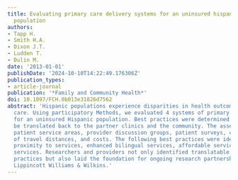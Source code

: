 ```yaml
---
title: Evaluating primary care delivery systems for an uninsured hispanic immigrant
  population
authors:
- Tapp H.
- Smith H.A.
- Dixon J.T.
- Ludden T.
- Dulin M.
date: '2013-01-01'
publishDate: '2024-10-10T14:22:49.176306Z'
publication_types:
- article-journal
publication: '*Family and Community Health*'
doi: 10.1097/FCH.0b013e31826d7562
abstract: 'Hispanic populations experience disparities in health outcomes and health
  care. Using participatory Methods, we evaluated 4 systems of primary care delivery
  for an uninsured Hispanic population. Best practices were determined that could
  be translated back to the partner clinics and the community. The assessment included
  patient service areas, provider discussion groups, patient surveys, calculation
  of travel distances, and costs. The following best practices were identified: improved
  proximity to services, enhanced bilingual services, affordable services, and integrated
  services. Researchers and providers not only identified translatable service delivery
  practices but also laid the foundation for ongoing research partnerships. © 2013
  Lippincott Williams & Wilkins.'
---
```

